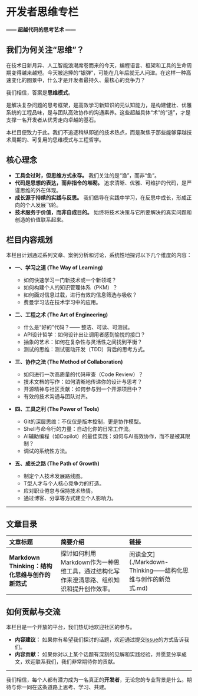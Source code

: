 # 开发者思维专栏

**—— 超越代码的思考艺术 ——**

## 我们为何关注“思维”？

在技术日新月异、人工智能浪潮席卷而来的今天，编程语言、框架和工具的生命周期变得越来越短。今天被追捧的“银弹”，可能在几年后就无人问津。在这样一种高速变化的图景中，什么才是开发者最持久、最核心的竞争力？

我们相信，答案是**思维模式**。

是解决复杂问题的思考框架，是高效学习新知识的元认知能力，是构建健壮、优雅系统的工程品味，是与团队高效协作的沟通素养。这些超越具体“术”的“道”，才是支撑一名开发者从优秀走向卓越的基石。

本栏目便致力于此。我们不追逐稍纵即逝的技术热点，而是聚焦于那些能够穿越技术周期的、可复用的思维模式与工程哲学。

## 核心理念

* **工具会过时，但思维方式永存。** 我们关注的是“渔”，而非“鱼”。
* **代码是思想的表达，而非指令的堆砌。** 追求清晰、优雅、可维护的代码，是严谨思维的外在体现。
* **成长源于持续的实践与反思。** 我们倡导在实践中学习，在反思中成长，形成正向的个人发展飞轮。
* **技术服务于价值，而非自成目的。** 始终将技术决策与它所要解决的真实问题和创造的价值联系起来。

## 栏目内容规划

本栏目计划通过系列文章、案例分析和讨论，系统性地探讨以下几个维度的内容：

* **一、学习之道 (The Way of Learning)**
    * 如何快速学习一门新技术或一个新领域？
    * 如何构建个人的知识管理体系（PKM）？
    * 如何面对信息过载，进行有效的信息筛选与吸收？
    * 费曼学习法在技术学习中的应用。

* **二、工程之术 (The Art of Engineering)**
    * 什么是“好的”代码？—— 整洁、可读、可测试。
    * API设计哲学：如何设计出让调用者感到愉悦的接口？
    * 抽象的艺术：如何在复杂性与灵活性之间找到平衡？
    * 测试的思维：测试驱动开发（TDD）背后的思考方式。

* **三、协作之法 (The Method of Collaboration)**
    * 如何进行一次高质量的代码审查（Code Review）？
    * 技术文档的写作：如何清晰地传递你的设计与思考？
    * 开源精神与社区贡献：如何参与到一个开源项目中？
    * 有效的技术沟通与团队对齐。

* **四、工具之利 (The Power of Tools)**
    * Git的深层思维：不仅仅是版本控制，更是协作模型。
    * Shell与命令行的力量：自动化你的日常工作流。
    * AI辅助编程（如Copilot）的最佳实践：如何与AI高效协作，而不是被其限制？
    * 调试的系统性方法。

* **五、成长之路 (The Path of Growth)**
    * 制定个人技术发展路线图。
    * T型人才与个人核心竞争力的打造。
    * 应对职业倦怠与保持技术热情。
    * 通过博客、分享等方式建立个人影响力。

---

## 文章目录

| 文章标题 | 简要介绍 | 链接 |
| :--- | :--- | :--- |
| **Markdown Thinking：结构化思维与创作的新范式** | 探讨如何利用Markdown作为一种思维工具，通过结构化写作来澄清思路、组织知识和提升创作效率。 | 阅读全文](./Markdown-Thinking——结构化思维与创作的新范式.md)  |

## 如何贡献与交流

本栏目是一个开放的平台，我们热切地欢迎社区的参与。

* **内容建议：** 如果你有希望我们探讨的话题，欢迎通过提交[Issue](<在此处插入Issue链接>)的方式告诉我们。
* **内容贡献：** 如果你对以上某个话题有深刻的见解和实践经验，并愿意分享成文，欢迎联系我们，我们非常期待你的贡献。

---

我们相信，每个人都有潜力成为一名真正的**开发者**，无论您的专业背景是什么。期待与你一同在这条道路上思考、学习、共建。

